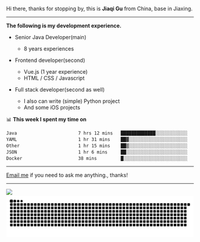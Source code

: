 Hi there, thanks for stopping by, this is **Jiaqi Gu** from China, base in Jiaxing.

---

**The following is my development experience.**

- Senior Java Developer(main)
  - 8 years experiences

- Frontend developer(second)
  - Vue.js (1 year experience)
  - HTML / CSS / Javascript
  
- Full stack developer(second as well)
  - I also can write (simple) Python project
  - And some iOS projects

📊 **This week I spent my time on**
<!--START_SECTION:waka-->

```txt
Java                       7 hrs 12 mins   █████████████░░░░░░░░░░░░   52.29 %
YAML                       1 hr 31 mins    ██▓░░░░░░░░░░░░░░░░░░░░░░   11.05 %
Other                      1 hr 15 mins    ██▒░░░░░░░░░░░░░░░░░░░░░░   09.14 %
JSON                       1 hr 6 mins     ██░░░░░░░░░░░░░░░░░░░░░░░   08.02 %
Docker                     38 mins         █░░░░░░░░░░░░░░░░░░░░░░░░   04.64 %
```

<!--END_SECTION:waka-->

---

[Email me](mailto:htk2klwgr@mozmail.com?subject=Hiring_from_GitHub) if you need to ask me anything., thanks!

---

![]( https://visitor-badge.glitch.me/badge?page_id=githubgujiaqi)
![]( https://github.com/droid-Q/droid-Q/raw/output/github-contribution-grid-snake.svg#gh-dark-mode-only)
